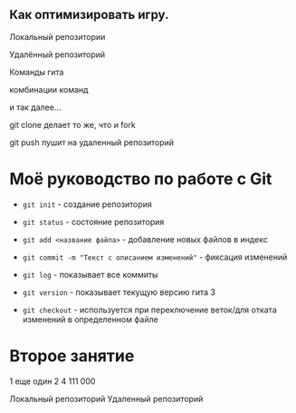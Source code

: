 ## Как оптимизировать игру.

Локальный репозитории

Удалённый репозиторий

Команды гита

комбинации команд

и так далее...

git clone делает то же, что и fork

git push пушит на удаленный репозиторий

# Моё руководство по работе с Git

* `git init` - создание репозитория

* `git status` - состояние репозитория

* `git add <название файла>` - добавление новых файлов в индекс

* `git commit -m "Текст с описанием изменений"` - фиксация изменений

* `git log` - показывает все коммиты

* `git version` - показывает текущую версию гита
3
* `git checkout` - используется при переключение веток/для отката изменений в определенном файлe

# Второе занятие
1
еще один 
2
4
111
000

Локальный репозиторий
Удаленный репозиторий 